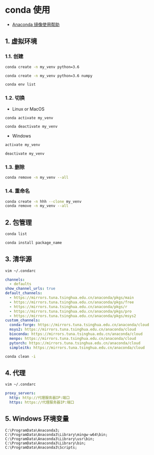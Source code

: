 # conda 使用

- [Anaconda 镜像使用帮助](https://mirrors.tuna.tsinghua.edu.cn/help/anaconda/)

## 1. 虚拟环境

### 1.1. 创建

```bash
conda create -n my_venv python=3.6
```

```bash
conda create -n my_venv python=3.6 numpy
```

```bash
conda env list
```

### 1.2. 切换

- Linux or MacOS

```bash
conda activate my_venv
```

```bash
conda deactivate my_venv
```

- Windows

```powershell
activate my_venv
```

```bash
deactivate my_venv
```

### 1.3. 删除

```bash
conda remove -n my_venv --all
```

### 1.4. 重命名

```bash
conda create -n hhh --clone my_venv
conda remove -n my_venv --all
```

## 2. 包管理

```bash
conda list
```

```bash
conda install package_name
```

## 3. 清华源

```bash
vim ~/.condarc
```

```yaml
channels:
  - defaults
show_channel_urls: true
default_channels:
  - https://mirrors.tuna.tsinghua.edu.cn/anaconda/pkgs/main
  - https://mirrors.tuna.tsinghua.edu.cn/anaconda/pkgs/free
  - https://mirrors.tuna.tsinghua.edu.cn/anaconda/pkgs/r
  - https://mirrors.tuna.tsinghua.edu.cn/anaconda/pkgs/pro
  - https://mirrors.tuna.tsinghua.edu.cn/anaconda/pkgs/msys2
custom_channels:
  conda-forge: https://mirrors.tuna.tsinghua.edu.cn/anaconda/cloud
  msys2: https://mirrors.tuna.tsinghua.edu.cn/anaconda/cloud
  bioconda: https://mirrors.tuna.tsinghua.edu.cn/anaconda/cloud
  menpo: https://mirrors.tuna.tsinghua.edu.cn/anaconda/cloud
  pytorch: https://mirrors.tuna.tsinghua.edu.cn/anaconda/cloud
  simpleitk: https://mirrors.tuna.tsinghua.edu.cn/anaconda/cloud
```

```bash
conda clean -i
```

## 4. 代理

```bash
vim ~/.condarc
```

```yaml
proxy_servers:
  http: http://代理服务器IP:端口
  https: https://代理服务器IP:端口
```

## 5. Windows 环境变量

```properties
C:\ProgramData\Anaconda3;
C:\ProgramData\Anaconda3\Library\mingw-w64\bin;
C:\ProgramData\Anaconda3\Library\usr\bin;
C:\ProgramData\Anaconda3\Library\bin;
C:\ProgramData\Anaconda3\Scripts;
```
